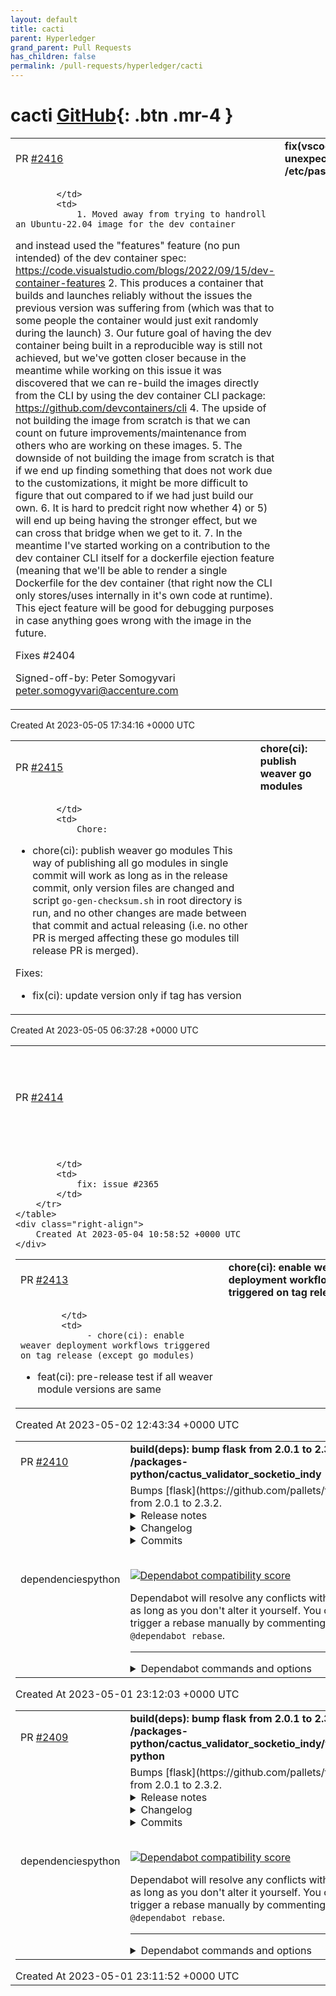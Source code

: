 ```yaml
---
layout: default
title: cacti
parent: Hyperledger
grand_parent: Pull Requests
has_children: false
permalink: /pull-requests/hyperledger/cacti
---
```


# cacti <span class="fs-3 right-align">[GitHub](https://github.com/hyperledger/cacti){: .btn .mr-4 }</span>


<div>
    <table>
        <tr>
            <td>
                PR <a href="https://github.com/hyperledger/cacti/pull/2416" class=".btn">#2416</a>
            </td>
            <td>
                <b>
                    fix(vscode/devcontainer): unexpected exit stdout /etc/passwd
                </b>
            </td>
        </tr>
        <tr>
            <td>
                
            </td>
            <td>
                1. Moved away from trying to handroll an Ubuntu-22.04 image for the dev container
and instead used the "features" feature (no pun intended) of the dev container
spec: https://code.visualstudio.com/blogs/2022/09/15/dev-container-features
2. This produces a container that builds and launches reliably without the
issues the previous version was suffering from (which was that to some people
the container would just exit randomly during the launch)
3. Our future goal of having the dev container being built in a reproducible
way is still not achieved, but we've gotten closer because in the meantime
while working on this issue it was discovered that we can re-build the images
directly from the CLI by using the dev container CLI package:
https://github.com/devcontainers/cli
4. The upside of not building the image from scratch is that we can count on
future improvements/maintenance from others who are working on these images.
5. The downside of not building the image from scratch is that if we end up
finding something that does not work due to the customizations, it might be
more difficult to figure that out compared to if we had just build our own.
6. It is hard to predcit right now whether 4) or 5) will end up being having
the stronger effect, but we can cross that bridge when we get to it.
7. In the meantime I've started working on a contribution to the dev container
CLI itself for a dockerfile ejection feature (meaning that we'll be able to
render a single Dockerfile for the dev container (that right now the CLI only
stores/uses internally in it's own code at runtime). This eject feature will
be good for debugging purposes in case anything goes wrong with the image in the
future.

Fixes #2404

Signed-off-by: Peter Somogyvari <peter.somogyvari@accenture.com>
            </td>
        </tr>
    </table>
    <div class="right-align">
        Created At 2023-05-05 17:34:16 +0000 UTC
    </div>
</div>

<div>
    <table>
        <tr>
            <td>
                PR <a href="https://github.com/hyperledger/cacti/pull/2415" class=".btn">#2415</a>
            </td>
            <td>
                <b>
                    chore(ci): publish weaver go modules
                </b>
            </td>
        </tr>
        <tr>
            <td>
                
            </td>
            <td>
                Chore:
- chore(ci): publish weaver go modules
   This way of publishing all go modules in single commit will work as long as in the release commit, only version files are changed and script `go-gen-checksum.sh` in root directory is run, and no other changes are made between that commit and actual releasing (i.e. no other PR is merged affecting these go modules till release PR is merged).

Fixes:
- fix(ci): update version only if tag has version
            </td>
        </tr>
    </table>
    <div class="right-align">
        Created At 2023-05-05 06:37:28 +0000 UTC
    </div>
</div>

<div>
    <table>
        <tr>
            <td>
                PR <a href="https://github.com/hyperledger/cacti/pull/2414" class=".btn">#2414</a>
            </td>
            <td>
                <b>
                    feat(openssl): version upgrade to v0.10.48 in cactus-plugin-keychain-vault
                </b>
            </td>
        </tr>
        <tr>
            <td>
                
            </td>
            <td>
                fix: issue #2365
            </td>
        </tr>
    </table>
    <div class="right-align">
        Created At 2023-05-04 10:58:52 +0000 UTC
    </div>
</div>

<div>
    <table>
        <tr>
            <td>
                PR <a href="https://github.com/hyperledger/cacti/pull/2413" class=".btn">#2413</a>
            </td>
            <td>
                <b>
                    chore(ci): enable weaver deployment workflows triggered on tag release
                </b>
            </td>
        </tr>
        <tr>
            <td>
                
            </td>
            <td>
                 - chore(ci): enable weaver deployment workflows triggered on tag release (except go modules)
 - feat(ci): pre-release test if all weaver module versions are same
            </td>
        </tr>
    </table>
    <div class="right-align">
        Created At 2023-05-02 12:43:34 +0000 UTC
    </div>
</div>

<div>
    <table>
        <tr>
            <td>
                PR <a href="https://github.com/hyperledger/cacti/pull/2410" class=".btn">#2410</a>
            </td>
            <td>
                <b>
                    build(deps): bump flask from 2.0.1 to 2.3.2 in /packages-python/cactus_validator_socketio_indy
                </b>
            </td>
        </tr>
        <tr>
            <td>
                <span class="chip">dependencies</span><span class="chip">python</span>
            </td>
            <td>
                Bumps [flask](https://github.com/pallets/flask) from 2.0.1 to 2.3.2.
<details>
<summary>Release notes</summary>
<p><em>Sourced from <a href="https://github.com/pallets/flask/releases">flask's releases</a>.</em></p>
<blockquote>
<h2>2.3.2</h2>
<p>This is a security fix release for the 2.3.x release branch.</p>
<ul>
<li>Security advisory: <a href="https://github.com/pallets/flask/security/advisories/GHSA-m2qf-hxjv-5gpq">https://github.com/pallets/flask/security/advisories/GHSA-m2qf-hxjv-5gpq</a>, CVE-2023-30861</li>
<li>Changes: <a href="https://flask.palletsprojects.com/en/2.3.x/changes/#version-2-3-2">https://flask.palletsprojects.com/en/2.3.x/changes/#version-2-3-2</a></li>
<li>Milestone: <a href="https://github.com/pallets/flask/milestone/29?closed=1">https://github.com/pallets/flask/milestone/29?closed=1</a></li>
</ul>
<h2>2.3.1</h2>
<p>This is a fix release for the 2.3.x release branch.</p>
<ul>
<li>Changes: <a href="https://flask.palletsprojects.com/en/2.3.x/changes/#version-2-3-1">https://flask.palletsprojects.com/en/2.3.x/changes/#version-2-3-1</a></li>
<li>Milestone: <a href="https://github.com/pallets/flask/milestone/28?closed=1">https://github.com/pallets/flask/milestone/28?closed=1</a></li>
</ul>
<h2>2.3.0</h2>
<p>This is a feature release, which includes new features, removes previously deprecated code, and adds new deprecations. The 2.3.x branch is now the supported fix branch, the 2.2.x branch will become a tag marking the end of support for that branch. We encourage everyone to upgrade, and to use a tool such as <a href="https://pypi.org/project/pip-tools/">pip-tools</a> to pin all dependencies and control upgrades. Test with warnings treated as errors to be able to adapt to deprecation warnings early.</p>
<ul>
<li>Changes: <a href="https://flask.palletsprojects.com/en/2.3.x/changes/#version-2-3-0">https://flask.palletsprojects.com/en/2.3.x/changes/#version-2-3-0</a></li>
<li>Milestone: <a href="https://github.com/pallets/flask/milestone/24?closed=1">https://github.com/pallets/flask/milestone/24?closed=1</a></li>
</ul>
<h2>2.2.4</h2>
<p>This is a fix release for the 2.2.x release branch.</p>
<ul>
<li>Changes: <a href="https://flask.palletsprojects.com/en/2.2.x/changes/#version-2-2-4">https://flask.palletsprojects.com/en/2.2.x/changes/#version-2-2-4</a></li>
<li>Milestone: <a href="https://github.com/pallets/flask/milestone/27?closed=1">https://github.com/pallets/flask/milestone/27?closed=1</a></li>
</ul>
<h2>2.2.3</h2>
<p>This is a fix release for the 2.2.x release branch.</p>
<ul>
<li>Changes: <a href="https://flask.palletsprojects.com/en/2.2.x/changes/#version-2-2-3">https://flask.palletsprojects.com/en/2.2.x/changes/#version-2-2-3</a></li>
<li>Milestone: <a href="https://github.com/pallets/flask/milestone/26?closed=1">https://github.com/pallets/flask/milestone/26?closed=1</a></li>
</ul>
<h2>2.2.2</h2>
<p>This is a fix release for the <a href="https://github.com/pallets/flask/releases/tag/2.2.0">2.2.0</a> feature release.</p>
<ul>
<li>Changes: <a href="https://flask.palletsprojects.com/en/2.2.x/changes/#version-2-2-2">https://flask.palletsprojects.com/en/2.2.x/changes/#version-2-2-2</a></li>
<li>Milestone: <a href="https://github.com/pallets/flask/milestone/25?closed=1">https://github.com/pallets/flask/milestone/25?closed=1</a></li>
</ul>
<h2>2.2.1</h2>
<p>This is a fix release for the <a href="https://github.com/pallets/flask/releases/tag/2.2.0">2.2.0</a> feature release.</p>
<ul>
<li>Changes: <a href="https://flask.palletsprojects.com/en/2.2.x/changes/#version-2-2-1">https://flask.palletsprojects.com/en/2.2.x/changes/#version-2-2-1</a></li>
<li>Milestone: <a href="https://github.com/pallets/flask/milestone/23?closed=1">https://github.com/pallets/flask/milestone/23?closed=1</a></li>
</ul>
<h2>2.2.0</h2>
<p>This is a feature release, which includes new features and removes previously deprecated code. The 2.2.x branch is now the supported bug fix branch, the 2.1.x branch will become a tag marking the end of support for that branch. We encourage everyone to upgrade, and to use a tool such as <a href="https://pypi.org/project/pip-tools/">pip-tools</a> to pin all dependencies and control upgrades.</p>
<ul>
<li>Changes: <a href="https://flask.palletsprojects.com/en/2.2.x/changes/#version-2-2-0">https://flask.palletsprojects.com/en/2.2.x/changes/#version-2-2-0</a></li>
<li>Milestone: <a href="https://github.com/pallets/flask/milestone/19?closed=1">https://github.com/pallets/flask/milestone/19?closed=1</a></li>
</ul>
<h2>2.1.3</h2>
<!-- raw HTML omitted -->
</blockquote>
<p>... (truncated)</p>
</details>
<details>
<summary>Changelog</summary>
<p><em>Sourced from <a href="https://github.com/pallets/flask/blob/main/CHANGES.rst">flask's changelog</a>.</em></p>
<blockquote>
<h2>Version 2.3.2</h2>
<p>Released 2023-05-01</p>
<ul>
<li>Set <code>Vary: Cookie</code> header when the session is accessed, modified, or refreshed.</li>
<li>Update Werkzeug requirement to &gt;=2.3.3 to apply recent bug fixes.</li>
</ul>
<h2>Version 2.3.1</h2>
<p>Released 2023-04-25</p>
<ul>
<li>Restore deprecated <code>from flask import Markup</code>. :issue:<code>5084</code></li>
</ul>
<h2>Version 2.3.0</h2>
<p>Released 2023-04-25</p>
<ul>
<li>
<p>Drop support for Python 3.7. :pr:<code>5072</code></p>
</li>
<li>
<p>Update minimum requirements to the latest versions: Werkzeug&gt;=2.3.0, Jinja2&gt;3.1.2,
itsdangerous&gt;=2.1.2, click&gt;=8.1.3.</p>
</li>
<li>
<p>Remove previously deprecated code. :pr:<code>4995</code></p>
<ul>
<li>The <code>push</code> and <code>pop</code> methods of the deprecated <code>_app_ctx_stack</code> and
<code>_request_ctx_stack</code> objects are removed. <code>top</code> still exists to give
extensions more time to update, but it will be removed.</li>
<li>The <code>FLASK_ENV</code> environment variable, <code>ENV</code> config key, and <code>app.env</code>
property are removed.</li>
<li>The <code>session_cookie_name</code>, <code>send_file_max_age_default</code>, <code>use_x_sendfile</code>,
<code>propagate_exceptions</code>, and <code>templates_auto_reload</code> properties on <code>app</code>
are removed.</li>
<li>The <code>JSON_AS_ASCII</code>, <code>JSON_SORT_KEYS</code>, <code>JSONIFY_MIMETYPE</code>, and
<code>JSONIFY_PRETTYPRINT_REGULAR</code> config keys are removed.</li>
<li>The <code>app.before_first_request</code> and <code>bp.before_app_first_request</code> decorators
are removed.</li>
<li><code>json_encoder</code> and <code>json_decoder</code> attributes on app and blueprint, and the
corresponding <code>json.JSONEncoder</code> and <code>JSONDecoder</code> classes, are removed.</li>
<li>The <code>json.htmlsafe_dumps</code> and <code>htmlsafe_dump</code> functions are removed.</li>
<li>Calling setup methods on blueprints after registration is an error instead of a
warning. :pr:<code>4997</code></li>
</ul>
</li>
<li>
<p>Importing <code>escape</code> and <code>Markup</code> from <code>flask</code> is deprecated. Import them
directly from <code>markupsafe</code> instead. :pr:<code>4996</code></p>
</li>
<li>
<p>The <code>app.got_first_request</code> property is deprecated. :pr:<code>4997</code></p>
</li>
<li>
<p>The <code>locked_cached_property</code> decorator is deprecated. Use a lock inside the
decorated function if locking is needed. :issue:<code>4993</code></p>
</li>
</ul>
<!-- raw HTML omitted -->
</blockquote>
<p>... (truncated)</p>
</details>
<details>
<summary>Commits</summary>
<ul>
<li><a href="https://github.com/pallets/flask/commit/f3b8f570545200c87465d18386f3fc9f2258307a"><code>f3b8f57</code></a> release version 2.3.2</li>
<li><a href="https://github.com/pallets/flask/commit/c990bba94ab9bc81adf2d33e83c9a9628a2098f2"><code>c990bba</code></a> update min test env</li>
<li><a href="https://github.com/pallets/flask/commit/adedb2a64ea7703369bc89021710b439ee79f8dc"><code>adedb2a</code></a> Merge pull request <a href="https://redirect.github.com/pallets/flask/issues/5101">#5101</a> from pallets/update-werkzeug</li>
<li><a href="https://github.com/pallets/flask/commit/e1aedecdc689cc9a79131851dbdabf6c3bc49c9e"><code>e1aedec</code></a> update werkzeug</li>
<li><a href="https://github.com/pallets/flask/commit/37badc3ce8b0665e3454547839196a676729309f"><code>37badc3</code></a> update changelog</li>
<li><a href="https://github.com/pallets/flask/commit/70f906c51ce49c485f1d355703e9cc3386b1cc2b"><code>70f906c</code></a> Merge pull request from GHSA-m2qf-hxjv-5gpq</li>
<li><a href="https://github.com/pallets/flask/commit/8705dd39c4fa563ea0fe0bf84c85da8fcc98b88d"><code>8705dd3</code></a> set <code>Vary: Cookie</code> header consistently for session</li>
<li><a href="https://github.com/pallets/flask/commit/9532cba45d2339e90ebf04f178b1e4f2064e7328"><code>9532cba</code></a> fix mypy finding</li>
<li><a href="https://github.com/pallets/flask/commit/0bc7356ce1ae11e633426902aba76d525f4523da"><code>0bc7356</code></a> start version 2.3.2</li>
<li><a href="https://github.com/pallets/flask/commit/f07fb2b607c1eaa724ca9bfe43e2dc20d97d34de"><code>f07fb2b</code></a> Merge pull request <a href="https://redirect.github.com/pallets/flask/issues/5086">#5086</a> from pallets/release-2.3.1</li>
<li>Additional commits viewable in <a href="https://github.com/pallets/flask/compare/2.0.1...2.3.2">compare view</a></li>
</ul>
</details>
<br />


[![Dependabot compatibility score](https://dependabot-badges.githubapp.com/badges/compatibility_score?dependency-name=flask&package-manager=pip&previous-version=2.0.1&new-version=2.3.2)](https://docs.github.com/en/github/managing-security-vulnerabilities/about-dependabot-security-updates#about-compatibility-scores)

Dependabot will resolve any conflicts with this PR as long as you don't alter it yourself. You can also trigger a rebase manually by commenting `@dependabot rebase`.

[//]: # (dependabot-automerge-start)
[//]: # (dependabot-automerge-end)

---

<details>
<summary>Dependabot commands and options</summary>
<br />

You can trigger Dependabot actions by commenting on this PR:
- `@dependabot rebase` will rebase this PR
- `@dependabot recreate` will recreate this PR, overwriting any edits that have been made to it
- `@dependabot merge` will merge this PR after your CI passes on it
- `@dependabot squash and merge` will squash and merge this PR after your CI passes on it
- `@dependabot cancel merge` will cancel a previously requested merge and block automerging
- `@dependabot reopen` will reopen this PR if it is closed
- `@dependabot close` will close this PR and stop Dependabot recreating it. You can achieve the same result by closing it manually
- `@dependabot ignore this major version` will close this PR and stop Dependabot creating any more for this major version (unless you reopen the PR or upgrade to it yourself)
- `@dependabot ignore this minor version` will close this PR and stop Dependabot creating any more for this minor version (unless you reopen the PR or upgrade to it yourself)
- `@dependabot ignore this dependency` will close this PR and stop Dependabot creating any more for this dependency (unless you reopen the PR or upgrade to it yourself)
You can disable automated security fix PRs for this repo from the [Security Alerts page](https://github.com/hyperledger/cacti/network/alerts).

</details>
            </td>
        </tr>
    </table>
    <div class="right-align">
        Created At 2023-05-01 23:12:03 +0000 UTC
    </div>
</div>

<div>
    <table>
        <tr>
            <td>
                PR <a href="https://github.com/hyperledger/cacti/pull/2409" class=".btn">#2409</a>
            </td>
            <td>
                <b>
                    build(deps): bump flask from 2.0.1 to 2.3.2 in /packages-python/cactus_validator_socketio_indy/validator-python
                </b>
            </td>
        </tr>
        <tr>
            <td>
                <span class="chip">dependencies</span><span class="chip">python</span>
            </td>
            <td>
                Bumps [flask](https://github.com/pallets/flask) from 2.0.1 to 2.3.2.
<details>
<summary>Release notes</summary>
<p><em>Sourced from <a href="https://github.com/pallets/flask/releases">flask's releases</a>.</em></p>
<blockquote>
<h2>2.3.2</h2>
<p>This is a security fix release for the 2.3.x release branch.</p>
<ul>
<li>Security advisory: <a href="https://github.com/pallets/flask/security/advisories/GHSA-m2qf-hxjv-5gpq">https://github.com/pallets/flask/security/advisories/GHSA-m2qf-hxjv-5gpq</a>, CVE-2023-30861</li>
<li>Changes: <a href="https://flask.palletsprojects.com/en/2.3.x/changes/#version-2-3-2">https://flask.palletsprojects.com/en/2.3.x/changes/#version-2-3-2</a></li>
<li>Milestone: <a href="https://github.com/pallets/flask/milestone/29?closed=1">https://github.com/pallets/flask/milestone/29?closed=1</a></li>
</ul>
<h2>2.3.1</h2>
<p>This is a fix release for the 2.3.x release branch.</p>
<ul>
<li>Changes: <a href="https://flask.palletsprojects.com/en/2.3.x/changes/#version-2-3-1">https://flask.palletsprojects.com/en/2.3.x/changes/#version-2-3-1</a></li>
<li>Milestone: <a href="https://github.com/pallets/flask/milestone/28?closed=1">https://github.com/pallets/flask/milestone/28?closed=1</a></li>
</ul>
<h2>2.3.0</h2>
<p>This is a feature release, which includes new features, removes previously deprecated code, and adds new deprecations. The 2.3.x branch is now the supported fix branch, the 2.2.x branch will become a tag marking the end of support for that branch. We encourage everyone to upgrade, and to use a tool such as <a href="https://pypi.org/project/pip-tools/">pip-tools</a> to pin all dependencies and control upgrades. Test with warnings treated as errors to be able to adapt to deprecation warnings early.</p>
<ul>
<li>Changes: <a href="https://flask.palletsprojects.com/en/2.3.x/changes/#version-2-3-0">https://flask.palletsprojects.com/en/2.3.x/changes/#version-2-3-0</a></li>
<li>Milestone: <a href="https://github.com/pallets/flask/milestone/24?closed=1">https://github.com/pallets/flask/milestone/24?closed=1</a></li>
</ul>
<h2>2.2.4</h2>
<p>This is a fix release for the 2.2.x release branch.</p>
<ul>
<li>Changes: <a href="https://flask.palletsprojects.com/en/2.2.x/changes/#version-2-2-4">https://flask.palletsprojects.com/en/2.2.x/changes/#version-2-2-4</a></li>
<li>Milestone: <a href="https://github.com/pallets/flask/milestone/27?closed=1">https://github.com/pallets/flask/milestone/27?closed=1</a></li>
</ul>
<h2>2.2.3</h2>
<p>This is a fix release for the 2.2.x release branch.</p>
<ul>
<li>Changes: <a href="https://flask.palletsprojects.com/en/2.2.x/changes/#version-2-2-3">https://flask.palletsprojects.com/en/2.2.x/changes/#version-2-2-3</a></li>
<li>Milestone: <a href="https://github.com/pallets/flask/milestone/26?closed=1">https://github.com/pallets/flask/milestone/26?closed=1</a></li>
</ul>
<h2>2.2.2</h2>
<p>This is a fix release for the <a href="https://github.com/pallets/flask/releases/tag/2.2.0">2.2.0</a> feature release.</p>
<ul>
<li>Changes: <a href="https://flask.palletsprojects.com/en/2.2.x/changes/#version-2-2-2">https://flask.palletsprojects.com/en/2.2.x/changes/#version-2-2-2</a></li>
<li>Milestone: <a href="https://github.com/pallets/flask/milestone/25?closed=1">https://github.com/pallets/flask/milestone/25?closed=1</a></li>
</ul>
<h2>2.2.1</h2>
<p>This is a fix release for the <a href="https://github.com/pallets/flask/releases/tag/2.2.0">2.2.0</a> feature release.</p>
<ul>
<li>Changes: <a href="https://flask.palletsprojects.com/en/2.2.x/changes/#version-2-2-1">https://flask.palletsprojects.com/en/2.2.x/changes/#version-2-2-1</a></li>
<li>Milestone: <a href="https://github.com/pallets/flask/milestone/23?closed=1">https://github.com/pallets/flask/milestone/23?closed=1</a></li>
</ul>
<h2>2.2.0</h2>
<p>This is a feature release, which includes new features and removes previously deprecated code. The 2.2.x branch is now the supported bug fix branch, the 2.1.x branch will become a tag marking the end of support for that branch. We encourage everyone to upgrade, and to use a tool such as <a href="https://pypi.org/project/pip-tools/">pip-tools</a> to pin all dependencies and control upgrades.</p>
<ul>
<li>Changes: <a href="https://flask.palletsprojects.com/en/2.2.x/changes/#version-2-2-0">https://flask.palletsprojects.com/en/2.2.x/changes/#version-2-2-0</a></li>
<li>Milestone: <a href="https://github.com/pallets/flask/milestone/19?closed=1">https://github.com/pallets/flask/milestone/19?closed=1</a></li>
</ul>
<h2>2.1.3</h2>
<!-- raw HTML omitted -->
</blockquote>
<p>... (truncated)</p>
</details>
<details>
<summary>Changelog</summary>
<p><em>Sourced from <a href="https://github.com/pallets/flask/blob/main/CHANGES.rst">flask's changelog</a>.</em></p>
<blockquote>
<h2>Version 2.3.2</h2>
<p>Released 2023-05-01</p>
<ul>
<li>Set <code>Vary: Cookie</code> header when the session is accessed, modified, or refreshed.</li>
<li>Update Werkzeug requirement to &gt;=2.3.3 to apply recent bug fixes.</li>
</ul>
<h2>Version 2.3.1</h2>
<p>Released 2023-04-25</p>
<ul>
<li>Restore deprecated <code>from flask import Markup</code>. :issue:<code>5084</code></li>
</ul>
<h2>Version 2.3.0</h2>
<p>Released 2023-04-25</p>
<ul>
<li>
<p>Drop support for Python 3.7. :pr:<code>5072</code></p>
</li>
<li>
<p>Update minimum requirements to the latest versions: Werkzeug&gt;=2.3.0, Jinja2&gt;3.1.2,
itsdangerous&gt;=2.1.2, click&gt;=8.1.3.</p>
</li>
<li>
<p>Remove previously deprecated code. :pr:<code>4995</code></p>
<ul>
<li>The <code>push</code> and <code>pop</code> methods of the deprecated <code>_app_ctx_stack</code> and
<code>_request_ctx_stack</code> objects are removed. <code>top</code> still exists to give
extensions more time to update, but it will be removed.</li>
<li>The <code>FLASK_ENV</code> environment variable, <code>ENV</code> config key, and <code>app.env</code>
property are removed.</li>
<li>The <code>session_cookie_name</code>, <code>send_file_max_age_default</code>, <code>use_x_sendfile</code>,
<code>propagate_exceptions</code>, and <code>templates_auto_reload</code> properties on <code>app</code>
are removed.</li>
<li>The <code>JSON_AS_ASCII</code>, <code>JSON_SORT_KEYS</code>, <code>JSONIFY_MIMETYPE</code>, and
<code>JSONIFY_PRETTYPRINT_REGULAR</code> config keys are removed.</li>
<li>The <code>app.before_first_request</code> and <code>bp.before_app_first_request</code> decorators
are removed.</li>
<li><code>json_encoder</code> and <code>json_decoder</code> attributes on app and blueprint, and the
corresponding <code>json.JSONEncoder</code> and <code>JSONDecoder</code> classes, are removed.</li>
<li>The <code>json.htmlsafe_dumps</code> and <code>htmlsafe_dump</code> functions are removed.</li>
<li>Calling setup methods on blueprints after registration is an error instead of a
warning. :pr:<code>4997</code></li>
</ul>
</li>
<li>
<p>Importing <code>escape</code> and <code>Markup</code> from <code>flask</code> is deprecated. Import them
directly from <code>markupsafe</code> instead. :pr:<code>4996</code></p>
</li>
<li>
<p>The <code>app.got_first_request</code> property is deprecated. :pr:<code>4997</code></p>
</li>
<li>
<p>The <code>locked_cached_property</code> decorator is deprecated. Use a lock inside the
decorated function if locking is needed. :issue:<code>4993</code></p>
</li>
</ul>
<!-- raw HTML omitted -->
</blockquote>
<p>... (truncated)</p>
</details>
<details>
<summary>Commits</summary>
<ul>
<li><a href="https://github.com/pallets/flask/commit/f3b8f570545200c87465d18386f3fc9f2258307a"><code>f3b8f57</code></a> release version 2.3.2</li>
<li><a href="https://github.com/pallets/flask/commit/c990bba94ab9bc81adf2d33e83c9a9628a2098f2"><code>c990bba</code></a> update min test env</li>
<li><a href="https://github.com/pallets/flask/commit/adedb2a64ea7703369bc89021710b439ee79f8dc"><code>adedb2a</code></a> Merge pull request <a href="https://redirect.github.com/pallets/flask/issues/5101">#5101</a> from pallets/update-werkzeug</li>
<li><a href="https://github.com/pallets/flask/commit/e1aedecdc689cc9a79131851dbdabf6c3bc49c9e"><code>e1aedec</code></a> update werkzeug</li>
<li><a href="https://github.com/pallets/flask/commit/37badc3ce8b0665e3454547839196a676729309f"><code>37badc3</code></a> update changelog</li>
<li><a href="https://github.com/pallets/flask/commit/70f906c51ce49c485f1d355703e9cc3386b1cc2b"><code>70f906c</code></a> Merge pull request from GHSA-m2qf-hxjv-5gpq</li>
<li><a href="https://github.com/pallets/flask/commit/8705dd39c4fa563ea0fe0bf84c85da8fcc98b88d"><code>8705dd3</code></a> set <code>Vary: Cookie</code> header consistently for session</li>
<li><a href="https://github.com/pallets/flask/commit/9532cba45d2339e90ebf04f178b1e4f2064e7328"><code>9532cba</code></a> fix mypy finding</li>
<li><a href="https://github.com/pallets/flask/commit/0bc7356ce1ae11e633426902aba76d525f4523da"><code>0bc7356</code></a> start version 2.3.2</li>
<li><a href="https://github.com/pallets/flask/commit/f07fb2b607c1eaa724ca9bfe43e2dc20d97d34de"><code>f07fb2b</code></a> Merge pull request <a href="https://redirect.github.com/pallets/flask/issues/5086">#5086</a> from pallets/release-2.3.1</li>
<li>Additional commits viewable in <a href="https://github.com/pallets/flask/compare/2.0.1...2.3.2">compare view</a></li>
</ul>
</details>
<br />


[![Dependabot compatibility score](https://dependabot-badges.githubapp.com/badges/compatibility_score?dependency-name=flask&package-manager=pip&previous-version=2.0.1&new-version=2.3.2)](https://docs.github.com/en/github/managing-security-vulnerabilities/about-dependabot-security-updates#about-compatibility-scores)

Dependabot will resolve any conflicts with this PR as long as you don't alter it yourself. You can also trigger a rebase manually by commenting `@dependabot rebase`.

[//]: # (dependabot-automerge-start)
[//]: # (dependabot-automerge-end)

---

<details>
<summary>Dependabot commands and options</summary>
<br />

You can trigger Dependabot actions by commenting on this PR:
- `@dependabot rebase` will rebase this PR
- `@dependabot recreate` will recreate this PR, overwriting any edits that have been made to it
- `@dependabot merge` will merge this PR after your CI passes on it
- `@dependabot squash and merge` will squash and merge this PR after your CI passes on it
- `@dependabot cancel merge` will cancel a previously requested merge and block automerging
- `@dependabot reopen` will reopen this PR if it is closed
- `@dependabot close` will close this PR and stop Dependabot recreating it. You can achieve the same result by closing it manually
- `@dependabot ignore this major version` will close this PR and stop Dependabot creating any more for this major version (unless you reopen the PR or upgrade to it yourself)
- `@dependabot ignore this minor version` will close this PR and stop Dependabot creating any more for this minor version (unless you reopen the PR or upgrade to it yourself)
- `@dependabot ignore this dependency` will close this PR and stop Dependabot creating any more for this dependency (unless you reopen the PR or upgrade to it yourself)
You can disable automated security fix PRs for this repo from the [Security Alerts page](https://github.com/hyperledger/cacti/network/alerts).

</details>
            </td>
        </tr>
    </table>
    <div class="right-align">
        Created At 2023-05-01 23:11:52 +0000 UTC
    </div>
</div>

